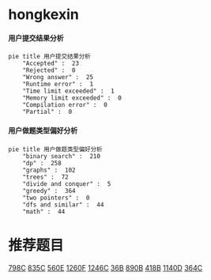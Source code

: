 # hongkexin

<!-- tabs:start -->



#### **用户提交结果分析**

```mermaid
pie title 用户提交结果分析
    "Accepted" :  23
    "Rejected" :  0
    "Wrong answer" :  25
    "Runtime error" :  1
    "Time limit exceeded" :  1
    "Memory limit exceeded" :  0
    "Compilation error" :  0
    "Partial" :  0
```

#### **用户做题类型偏好分析**

```mermaid
pie title 用户做题类型偏好分析
    "binary search" :  210
    "dp" :  258
    "graphs" :  102
    "trees" :  72
    "divide and conquer" :  5
    "greedy" :  364
    "two pointers" :  0
    "dfs and similar" :  44
    "math" :  44
```



<!-- tabs:end -->
# 推荐题目
[798C](https://codeforces.com/contest/798/problem/C)
[835C](https://codeforces.com/contest/835/problem/C)
[560E](https://codeforces.com/contest/560/problem/E)
[1260F](https://codeforces.com/contest/1260/problem/F)
[1246C](https://codeforces.com/contest/1246/problem/C)
[36B](https://codeforces.com/contest/36/problem/B)
[890B](https://codeforces.com/contest/890/problem/B)
[418B](https://codeforces.com/contest/418/problem/B)
[1140D](https://codeforces.com/contest/1140/problem/D)
[364C](https://codeforces.com/contest/364/problem/C)
